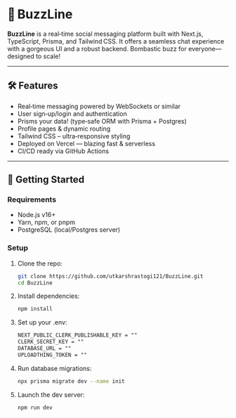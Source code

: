 # 💬 BuzzLine

**BuzzLine** is a real‑time social messaging platform built with Next.js, TypeScript, Prisma, and Tailwind CSS. It offers a seamless chat experience with a gorgeous UI and a robust backend. Bombastic buzz for everyone—designed to scale!

---

## 🛠 Features

- Real‑time messaging powered by WebSockets or similar
- User sign‑up/login and authentication
- Prisms your data! (type‑safe ORM with Prisma + Postgres)
- Profile pages & dynamic routing
- Tailwind CSS – ultra‑responsive styling
- Deployed on Vercel — blazing fast & serverless
- CI/CD ready via GitHub Actions

---

## 🚀 Getting Started

### Requirements

- Node.js v16+  
- Yarn, npm, or pnpm  
- PostgreSQL (local/Postgres server)

### Setup

1. Clone the repo:
   ```bash
   git clone https://github.com/utkarshrastogi121/BuzzLine.git
   cd BuzzLine
    ```
2. Install dependencies:
   ```bash
   npm install
    ```
3. Set up your .env:
   ```txt
   NEXT_PUBLIC_CLERK_PUBLISHABLE_KEY = ""
   CLERK_SECRET_KEY = ""
   DATABASE_URL = ""
   UPLOADTHING_TOKEN = ""
    ```
4. Run database migrations:
   ```bash
   npx prisma migrate dev --name init
    ```
5. Launch the dev server:
   ```bash
   npm run dev
